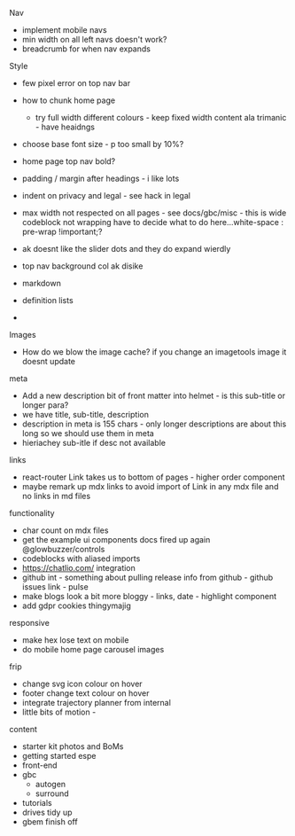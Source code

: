 Nav
* implement mobile navs 
* min width on all left navs doesn't work?
* breadcrumb for when nav expands

Style
* few pixel error on top nav bar
* how to chunk home page
  * try full width different colours - keep fixed width content ala trimanic - have heaidngs
* choose base font size - p too small by 10%?
* home page top nav bold?
* padding / margin after headings - i like lots
* indent on privacy and legal - see hack in legal
* max width not respected on all pages - see docs/gbc/misc - this is wide codeblock not wrapping have to decide what to do here...white-space : pre-wrap !important;?
* ak doesnt like the slider dots and they do expand wierdly
* top nav background col ak disike

* markdown
* definition lists
* 

Images
* How do we blow the image cache? if you change an imagetools image it doesnt update

meta
* Add a new description bit of front matter into helmet - is this sub-title or longer para?
* we have title, sub-title, description
* description in meta is 155 chars - only longer descriptions are about this long so we should use them in meta
* hieriachey sub-itle if desc not available

links
* react-router Link takes us to bottom of pages - higher order component
* maybe remark up mdx links to avoid import of Link in any mdx file and no links in md files

functionality

* char count on mdx files
* get the example ui components docs fired up again @glowbuzzer/controls
* codeblocks with aliased imports
* https://chatlio.com/ integration
* github int - something about pulling release info from github - github issues link - pulse
* make blogs look a bit more bloggy - links, date - highlight component
* add gdpr cookies thingymajig

responsive
* make hex lose text on mobile
* do mobile home page carousel images


frip
* change svg icon colour on hover
* footer change text colour on hover
* integrate trajectory planner from internal
* little bits of motion - 



content
* starter kit photos and BoMs
* getting started espe
* front-end
* gbc
  * autogen
  * surround
* tutorials
* drives tidy up
* gbem finish off

